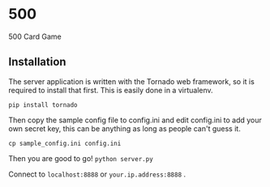 # 500
500 Card Game

## Installation

The server application is written with the Tornado web framework, so it is required to install that first. This is easily done in a virtualenv.

```pip install tornado```

Then copy the sample config file to config.ini and edit config.ini to add your own secret key, this can be anything as long as people can't guess it.

```cp sample_config.ini config.ini```

Then you are good to go!
```python server.py```

Connect to ```localhost:8888``` or ```your.ip.address:8888``` .
